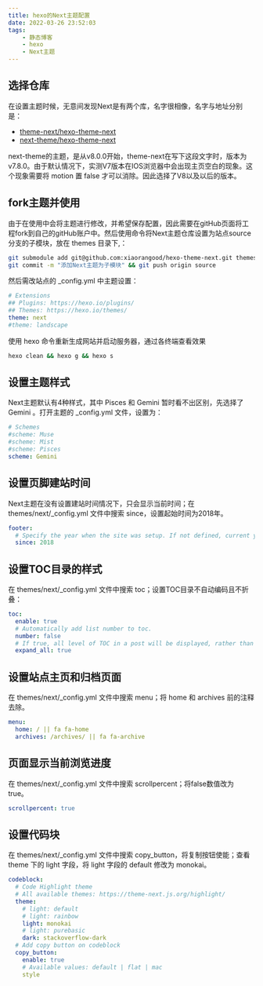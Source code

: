 ```yaml
---
title: hexo的Next主题配置
date: 2022-03-26 23:52:03
tags: 
    - 静态博客
    - hexo
    - Next主题
---
```


## 选择仓库

在设置主题时候，无意间发现Next是有两个库，名字很相像，名字与地址分别是：
- [theme-next/hexo-theme-next](https://github.com/theme-next/hexo-theme-next)
- [next-theme/hexo-theme-next](https://github.com/next-theme/hexo-theme-next)

next-theme的主题，是从v8.0.0开始，theme-next在写下这段文字时，版本为v7.8.0。由于默认情况下，实测V7版本在IOS浏览器中会出现主页空白的现象。这个现象需要将 motion 置 false 才可以消除。因此选择了V8以及以后的版本。

<!-- more -->

## fork主题并使用
由于在使用中会将主题进行修改，并希望保存配置，因此需要在gitHub页面将工程fork到自己的gitHub账户中。然后使用命令将Next主题仓库设置为站点source分支的子模块，放在 themes 目录下,：
```bash
git submodule add git@github.com:xiaorangood/hexo-theme-next.git themes/next
git commit -m "添加Next主题为子模块" && git push origin source
```
然后需改站点的 _config.yml 中主题设置：
``` yaml
# Extensions
## Plugins: https://hexo.io/plugins/
## Themes: https://hexo.io/themes/
theme: next
#theme: landscape
```
使用 hexo 命令重新生成网站并启动服务器，通过各终端查看效果
``` bash
hexo clean && hexo g && hexo s
```



## 设置主题样式
Next主题默认有4种样式，其中 Pisces 和 Gemini 暂时看不出区别，先选择了 Gemini 。打开主题的 _config.yml 文件，设置为：
``` yaml
# Schemes
#scheme: Muse
#scheme: Mist
#scheme: Pisces
scheme: Gemini
```

## 设置页脚建站时间
Next主题在没有设置建站时间情况下，只会显示当前时间；在 themes/next/_config.yml 文件中搜索 since，设置起始时间为2018年。
``` yaml
footer:
  # Specify the year when the site was setup. If not defined, current year will be used.
  since: 2018
```

## 设置TOC目录的样式
在 themes/next/_config.yml 文件中搜索 toc；设置TOC目录不自动编码且不折叠：
``` yaml 
toc:
  enable: true
  # Automatically add list number to toc.
  number: false
  # If true, all level of TOC in a post will be displayed, rather than the activated part of it.
  expand_all: true
```

## 设置站点主页和归档页面
在 themes/next/_config.yml 文件中搜索 menu；将 home 和 archives 前的注释去除。
``` yaml
menu:
  home: / || fa fa-home
  archives: /archives/ || fa fa-archive
```

## 页面显示当前浏览进度
在 themes/next/_config.yml 文件中搜索 scrollpercent；将false数值改为 true。
``` yaml
scrollpercent: true
```

## 设置代码块
在 themes/next/_config.yml 文件中搜索 copy_button，将复制按钮使能；查看 theme 下的 light 字段，将 light 字段的 default 修改为 monokai。
```yaml
codeblock:
  # Code Highlight theme
  # All available themes: https://theme-next.js.org/highlight/
  theme:
    # light: default
    # light: rainbow
    light: monokai
    # light: purebasic
    dark: stackoverflow-dark
  # Add copy button on codeblock
  copy_button:
    enable: true
    # Available values: default | flat | mac
    style
```
